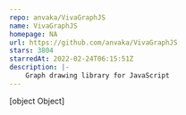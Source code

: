```yaml
---
repo: anvaka/VivaGraphJS
name: VivaGraphJS
homepage: NA
url: https://github.com/anvaka/VivaGraphJS
stars: 3804
starredAt: 2022-02-24T06:15:51Z
description: |-
    Graph drawing library for JavaScript
---
```


[object Object]
